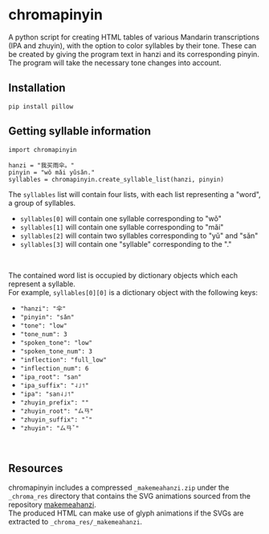# chromapinyin
A python script for creating HTML tables of various Mandarin transcriptions (IPA and zhuyin), with the option to color syllables by their tone.
These can be created by giving the program text in hanzi and its corresponding pinyin.
The program will take the necessary tone changes into account.

## Installation
```
pip install pillow
```

## Getting syllable information
```
import chromapinyin

hanzi = "我买雨伞。"
pinyin = "wǒ mǎi yǔsǎn."
syllables = chromapinyin.create_syllable_list(hanzi, pinyin)
```
The ```syllables``` list will contain four lists, with each list representing a "word", a group of syllables.
- ```syllables[0]``` will contain one syllable corresponding to "wǒ" 
- ```syllables[1]``` will contain one syllable corresponding to "mǎi"
- ```syllables[2]``` will contain two syllables corresponding to "yǔ" and "sǎn"
- ```syllables[3]``` will contain one "syllable" corresponding to the "."
<br>

The contained word list is occupied by dictionary objects which each represent a syllable.
<br>
For example, ```syllables[0][0]``` is a dictionary object with the following keys:
- ```"hanzi": "伞"```
- ```"pinyin": "sǎn"```
- ```"tone": "low"```
- ```"tone_num": 3```
- ```"spoken_tone": "low"```
- ```"spoken_tone_num": 3```
- ```"inflection": "full_low"```
- ```"inflection_num": 6```
- ```"ipa_root": "san"```
- ```"ipa_suffix": "˨˩˦"```
- ```"ipa": "san˨˩˦"```
- ```"zhuyin_prefix": ""```
- ```"zhuyin_root": "ㄙㄢ"```
- ```"zhuyin_suffix": "ˇ"```
- ```"zhuyin": "ㄙㄢˇ"```
<br>

## Resources
chromapinyin includes a compressed ```_makemeahanzi.zip``` under the ```_chroma_res``` directory that contains the SVG animations sourced from the repository [makemeahanzi](https://github.com/skishore/makemeahanzi/tree/master).
<br>
The produced HTML can make use of glyph animations if the SVGs are extracted to ```_chroma_res/_makemeahanzi```.
